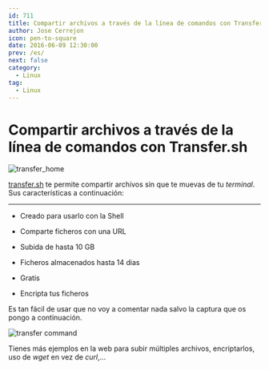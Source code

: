 ```yaml
---
id: 711
title: Compartir archivos a través de la línea de comandos con Transfer.sh
author: Jose Cerrejon
icon: pen-to-square
date: 2016-06-09 12:30:00
prev: /es/
next: false
category:
  - Linux
tag:
  - Linux
---
```


# Compartir archivos a través de la línea de comandos con Transfer.sh

![transfer_home](/images/2016/06/transfer_home.png)

[transfer.sh](https://transfer.sh/) te permite compartir archivos sin que te muevas de tu *terminal*. Sus características a continuación:

- - -
* Creado para usarlo con la Shell

* Comparte ficheros con una URL

* Subida de hasta 10 GB

* Ficheros almacenados hasta 14 dias

* Gratis

* Encripta tus ficheros

Es tan fácil de usar que no voy a comentar nada salvo la captura que os pongo a continuación.

![transfer command](/images/2016/06/transfer_command.png)

Tienes más ejemplos en la web para subir múltiples archivos, encriptarlos, uso de *wget* en vez de *curl*,...